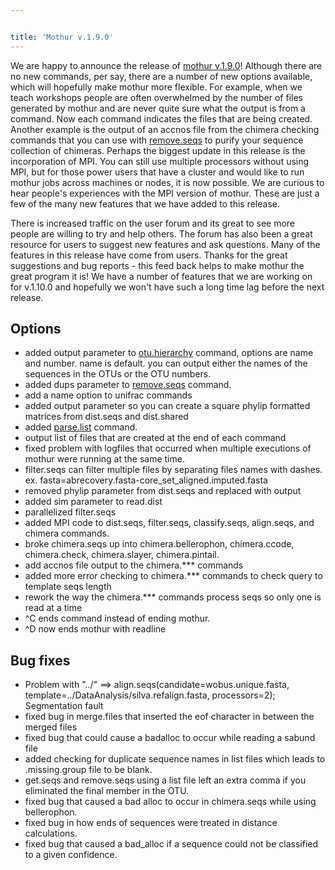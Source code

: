 ```yaml
---


title: 'Mothur v.1.9.0'
---
```

We are happy to announce the release of [mothur
v.1.9.0](mothur_v.1.9.0)! Although there are no new commands,
per say, there are a number of new options available, which will
hopefully make mothur more flexible. For example, when we teach
workshops people are often overwhelmed by the number of files generated
by mothur and are never quite sure what the output is from a command.
Now each command indicates the files that are being created. Another
example is the output of an accnos file from the chimera checking
commands that you can use with [remove.seqs](remove.seqs) to
purify your sequence collection of chimeras. Perhaps the biggest update
in this release is the incorporation of MPI. You can still use multiple
processors without using MPI, but for those power users that have a
cluster and would like to run mothur jobs across machines or nodes, it
is now possible. We are curious to hear people\'s experiences with the
MPI version of mothur. These are just a few of the many new features
that we have added to this release.

There is increased traffic on the user forum and its great to see more
people are willing to try and help others. The forum has also been a
great resource for users to suggest new features and ask questions. Many
of the features in this release have come from users. Thanks for the
great suggestions and bug reports - this feed back helps to make mothur
the great program it is! We have a number of features that we are
working on for v.1.10.0 and hopefully we won\'t have such a long time
lag before the next release.

## Options

-   added output parameter to [otu.hierarchy](otu.hierarchy)
    command, options are name and number. name is default. you can
    output either the names of the sequences in the OTUs or the OTU
    numbers.
-   added dups parameter to [remove.seqs](remove.seqs)
    command.
-   add a name option to unifrac commands
-   added output parameter so you can create a square phylip formatted
    matrices from dist.seqs and dist.shared
-   added [parse.list](parse.list) command.
-   output list of files that are created at the end of each command
-   fixed problem with logfiles that occurred when multiple executions
    of mothur were running at the same time.
-   filter.seqs can filter multiple files by separating files names with
    dashes. ex. fasta=abrecovery.fasta-core\_set\_aligned.imputed.fasta
-   removed phylip parameter from dist.seqs and replaced with output
-   added sim parameter to read.dist
-   parallelized filter.seqs
-   added MPI code to dist.seqs, filter.seqs, classify.seqs, align.seqs,
    and chimera commands.
-   broke chimera.seqs up into chimera.bellerophon, chimera.ccode,
    chimera.check, chimera.slayer, chimera.pintail.
-   add accnos file output to the chimera.\*\*\* commands
-   added more error checking to chimera.\*\*\* commands to check query
    to template seqs length
-   rework the way the chimera.\*\*\* commands process seqs so only one
    is read at a time
-   \^C ends command instead of ending mothur.
-   \^D now ends mothur with readline

## Bug fixes

-   Problem with \"../\" ==\> align.seqs(candidate=wobus.unique.fasta,
    template=../DataAnalysis/silva.refalign.fasta, processors=2);
    Segmentation fault
-   fixed bug in merge.files that inserted the eof character in between
    the merged files
-   fixed bug that could cause a badalloc to occur while reading a
    sabund file
-   added checking for duplicate sequence names in list files which
    leads to .missing.group file to be blank.
-   get.seqs and remove.seqs using a list file left an extra comma if
    you eliminated the final member in the OTU.
-   fixed bug that caused a bad alloc to occur in chimera.seqs while
    using bellerophon.
-   fixed bug in how ends of sequences were treated in distance
    calculations.
-   fixed bug that caused a bad\_alloc if a sequence could not be
    classified to a given confidence.
